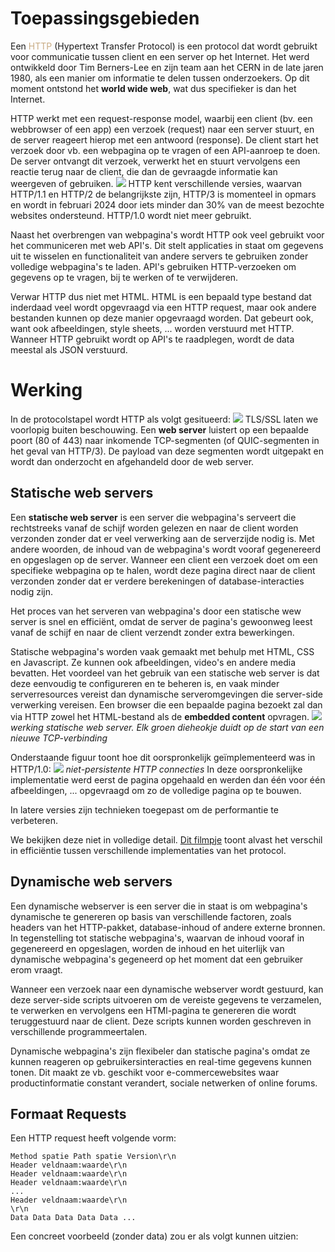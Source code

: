 # Toepassingsgebieden
Een <span style="color:#c8ab83;">HTTP</span> (Hypertext Transfer Protocol) is een protocol dat wordt gebruikt voor communicatie tussen client en een server op het Internet. Het werd ontwikkeld door Tim Berners-Lee en zijn team aan het CERN in de late jaren 1980, als een manier om informatie te delen tussen onderzoekers. Op dit moment ontstond het **world wide web**, wat dus specifieker is dan het Internet.

HTTP werkt met een request-response model, waarbij een client (bv. een webbrowser of een app) een verzoek (request) naar een server stuurt, en de server reageert hierop met een antwoord (response). De client start het verzoek door vb. een webpagina op te vragen of een API-aanroep te doen. De server ontvangt dit verzoek, verwerkt het en stuurt vervolgens een reactie terug naar de client, die dan de gevraagde informatie kan weergeven of gebruiken.
![](https://apwt.gitbook.io/~gitbook/image?url=https%3A%2F%2F3283203901-files.gitbook.io%2F%7E%2Ffiles%2Fv0%2Fb%2Fgitbook-x-prod.appspot.com%2Fo%2Fspaces%252FKrXKbRoPmGxyrXNQktCY%252Fuploads%252Fgit-blob-57be9a965c2efb532ffd85fa277a35036f071e1e%252Fclient-server-base-interaction.png%3Falt%3Dmedia&width=768&dpr=4&quality=100&sign=d7eac965&sv=1)
HTTP kent verschillende versies, waarvan HTTP/1.1 en HTTP/2 de belangrijkste zijn, HTTP/3 is momenteel in opmars en wordt in februari 2024 door iets minder dan 30% van de meest bezochte websites ondersteund. HTTP/1.0 wordt niet meer gebruikt.

Naast het overbrengen van webpagina's wordt HTTP ook veel gebruikt voor het communiceren met web API's. Dit stelt applicaties in staat om gegevens uit te wisselen en functionaliteit van andere servers te gebruiken zonder volledige webpagina's te laden. API's gebruiken HTTP-verzoeken om gegevens op te vragen, bij te werken of te verwijderen.

Verwar HTTP dus niet met HTML. HTML is een bepaald type bestand dat inderdaad veel wordt opgevraagd via een HTTP request, maar ook andere bestanden kunnen op deze manier opgevraagd worden. Dat gebeurt ook, want ook afbeeldingen, style sheets, ... worden verstuurd met HTTP. Wanneer HTTP gebruikt wordt op API's te raadplegen, wordt de data meestal als JSON verstuurd.

# Werking
In de protocolstapel wordt HTTP als volgt gesitueerd:
![](https://3283203901-files.gitbook.io/~/files/v0/b/gitbook-x-prod.appspot.com/o/spaces%2FKrXKbRoPmGxyrXNQktCY%2Fuploads%2Fgit-blob-1d374a60746228b9191df9f4011776885239ba80%2Fhttp_in_stack.svg?alt=media)
TLS/SSL laten we voorlopig buiten beschouwing. Een **web server** luistert op een bepaalde poort (80 of 443) naar inkomende TCP-segmenten (of QUIC-segmenten in het geval van HTTP/3). De payload van deze segmenten wordt uitgepakt en wordt dan onderzocht en afgehandeld door de web server.

## Statische web servers
Een **statische web server** is een server die webpagina's serveert die rechtstreeks vanaf de schijf  worden gelezen en naar de client worden verzonden zonder dat er veel verwerking aan de serverzijde nodig is. Met andere woorden, de inhoud van de webpagina's wordt vooraf gegenereerd en opgeslagen op de server. Wanneer een client een verzoek doet om een specifieke webpagina op te halen, wordt deze pagina direct naar de client verzonden zonder dat er verdere berekeningen of database-interacties nodig zijn.

Het proces van het serveren van webpagina's door een statische wew server is snel en efficiënt, omdat de server de pagina's gewoonweg leest vanaf de schijf en naar de client verzendt zonder extra bewerkingen.

Statische webpagina's worden vaak gemaakt met behulp met HTML, CSS en Javascript. Ze kunnen ook afbeeldingen, video's en andere media bevatten. Het voordeel van het gebruik van een statische web server is dat deze eenvoudig te configureren en te beheren is, en vaak minder serverresources vereist dan dynamische serveromgevingen die server-side verwerking vereisen. Een browser die een bepaalde pagina bezoekt zal dan via HTTP zowel het HTML-bestand als de **embedded content** opvragen.
![](https://apwt.gitbook.io/~gitbook/image?url=https%3A%2F%2F3283203901-files.gitbook.io%2F%7E%2Ffiles%2Fv0%2Fb%2Fgitbook-x-prod.appspot.com%2Fo%2Fspaces%252FKrXKbRoPmGxyrXNQktCY%252Fuploads%252Fgit-blob-6921a5bc1e24e4ea835e6e9f804344ca263be05f%252Fstatische-webserver.png%3Falt%3Dmedia&width=768&dpr=4&quality=100&sign=d19ce99a&sv=1)
*werking statische web server. Elk groen dieheokje duidt op de start van een nieuwe TCP-verbinding*

Onderstaande figuur toont hoe dit oorspronkelijk geïmplementeerd was in HTTP/1.0:
![](https://apwt.gitbook.io/~gitbook/image?url=https%3A%2F%2F3283203901-files.gitbook.io%2F%7E%2Ffiles%2Fv0%2Fb%2Fgitbook-x-prod.appspot.com%2Fo%2Fspaces%252FKrXKbRoPmGxyrXNQktCY%252Fuploads%252Fgit-blob-0b933f4655cf345f397fde8a8d09c0144ef6a3d2%252FHTTP-non-persistent.png%3Falt%3Dmedia&width=400&dpr=2&quality=100&sign=66ff95d8&sv=1)
*niet-persistente HTTP connecties*
In deze oorspronkelijke implementatie werd eerst de pagina opgehaald en werden dan één voor één afbeeldingen, ... opgevraagd om zo de volledige pagina op te bouwen.

In latere versies zijn technieken toegepast om de performantie te verbeteren.

We bekijken deze niet in volledige detail. [Dit filmpje](https://www.youtube.com/embed/2QVxUuTHLus?si=Dyu0SaTvuZFiUlJI) toont alvast het verschil in efficiëntie tussen verschillende implementaties van het protocol.

## Dynamische web servers
Een dynamische webserver is een server die in staat is om webpagina's dynamische te genereren op basis van verschillende factoren, zoals headers van het HTTP-pakket, database-inhoud of andere externe bronnen. In tegenstelling tot statische webpagina's, waarvan de inhoud vooraf in gegenereerd en opgeslagen, worden de inhoud en het uiterlijk van dynamische webpagina's gegeneerd op het moment dat een gebruiker erom vraagt.

Wanneer een verzoek naar een dynamische webserver wordt gestuurd, kan deze server-side scripts uitvoeren om de vereiste gegevens te verzamelen, te verwerken en vervolgens een HTMl-pagina te genereren die wordt teruggestuurd naar de client. Deze scripts kunnen worden geschreven in verschillende programmeertalen.

Dynamische webpagina's zijn flexibeler dan statische pagina's omdat ze kunnen reageren op gebruikersinteracties en real-time gegevens kunnen tonen. Dit maakt ze vb. geschikt voor e-commercewebsites waar productinformatie constant verandert, sociale netwerken of online forums.

## Formaat Requests
Een HTTP request heeft volgende vorm:
```
Method spatie Path spatie Version\r\n
Header veldnaam:waarde\r\n
Header veldnaam:waarde\r\n
Header veldnaam:waarde\r\n
...
Header veldnaam:waarde\r\n
\r\n
Data Data Data Data Data ...
```
Een concreet voorbeeld (zonder data) zou er als volgt kunnen uitzien: